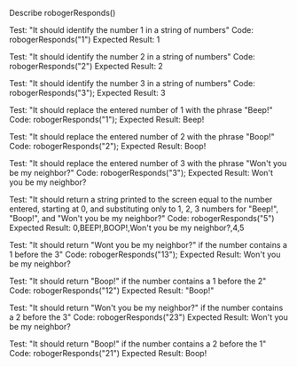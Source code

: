 Describe robogerResponds()

Test: "It should identify the number 1 in a string of numbers"
Code: robogerResponds("1")
Expected Result: 1

Test: "It should identify the number 2 in a string of numbers"
Code: robogerResponds("2")
Expected Result: 2

Test: "It should identify the number 3 in a string of numbers"
Code: robogerResponds("3");
Expected Result: 3


Test: "It should replace the entered number of 1 with the phrase "Beep!"
Code: robogerResponds("1");
Expected Result: Beep!

Test: "It should replace the entered number of 2 with the phrase "Boop!"
Code: robogerResponds("2");
Expected Result: Boop!

Test: "It should replace the entered number of 3 with the phrase "Won't you be my neighbor?"
Code: robogerResponds("3");
Expected Result: Won't you be my neighbor?

Test: "It should return a string printed to the screen equal to the number entered, starting at 0, and substituting only to 1, 2, 3 numbers for "Beep!", "Boop!", and "Won't you be my neighbor?"
Code: robogerResponds("5")
Expected Result: 0,BEEP!,BOOP!,Won't you be my neighbor?,4,5

Test: "It should return "Wont you be my neighbor?" if the number contains a 1 before the 3"
Code: robogerResponds("13");
Expected Result: Won't you be my neighbor?

Test: "It should return "Boop!" if the number contains a 1 before the 2"
Code: robogerResponds("12")
Expected Result: "Boop!"

Test: "It should return "Won't you be my neighbor?" if the number contains a 2 before the 3"
Code: robogerResponds("23")
Expected Result: Won't you be my neighbor?

Test: "It should return "Boop!" if the number contains a 2 before the 1"
Code: robogerResponds("21")
Expected Result: Boop!